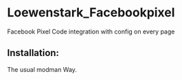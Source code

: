 # Loewenstark_Facebookpixel
Facebook Pixel Code integration with config on every page

## Installation:
The usual modman Way. 


